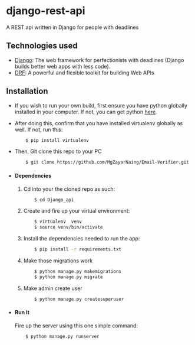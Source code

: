 # django-rest-api
A REST api written in Django for people with deadlines

## Technologies used
* [Django](https://www.djangoproject.com/): The web framework for perfectionists with deadlines (Django builds better web apps with less code).
* [DRF](https://www.django-rest-framework.org/): A powerful and flexible toolkit for building Web APIs


## Installation
* If you wish to run your own build, first ensure you have python globally installed in your computer. If not, you can get python [here](https://www.python.org").
* After doing this, confirm that you have installed virtualenv globally as well. If not, run this:
    ```bash
        $ pip install virtualenv
    ```
* Then, Git clone this repo to your PC
    ```bash
        $ git clone https://github.com/MgZayarNaing/Email-Verifier.git
    ```

* #### Dependencies
    1. Cd into your the cloned repo as such:
        ```bash
            $ cd Django_api
        ```
    2. Create and fire up your virtual environment:
        ```bash
            $ virtualenv  venv
            $ source venv/bin/activate
        ```
    3. Install the dependencies needed to run the app:
        ```bash
            $ pip install -r requirements.txt
        ```
    4. Make those migrations work
        ```bash
            $ python manage.py makemigrations
            $ python manage.py migrate
        ```
    4. Make admin create user
        ```bash
            $ python manage.py createsuperuser
        ```

* #### Run It
    Fire up the server using this one simple command:
    ```bash
        $ python manage.py runserver
    ```
